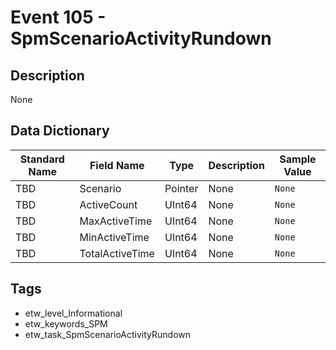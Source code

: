 # Event 105 - SpmScenarioActivityRundown

## Description
None

## Data Dictionary
|Standard Name|Field Name|Type|Description|Sample Value|
|---|---|---|---|---|
|TBD|Scenario|Pointer|None|`None`|
|TBD|ActiveCount|UInt64|None|`None`|
|TBD|MaxActiveTime|UInt64|None|`None`|
|TBD|MinActiveTime|UInt64|None|`None`|
|TBD|TotalActiveTime|UInt64|None|`None`|

## Tags
* etw_level_Informational
* etw_keywords_SPM
* etw_task_SpmScenarioActivityRundown